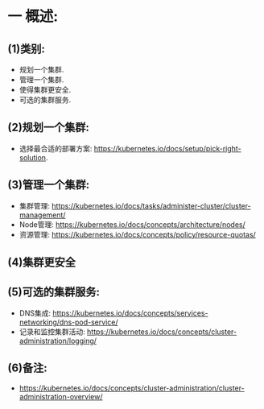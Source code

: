 # 一 概述:
## (1)类别:
- 规划一个集群.
- 管理一个集群.
- 使得集群更安全.
- 可选的集群服务.

## (2)规划一个集群:
- 选择最合适的部署方案: https://kubernetes.io/docs/setup/pick-right-solution.

## (3)管理一个集群:
- 集群管理: https://kubernetes.io/docs/tasks/administer-cluster/cluster-management/
- Node管理: https://kubernetes.io/docs/concepts/architecture/nodes/
- 资源管理: https://kubernetes.io/docs/concepts/policy/resource-quotas/

## (4)集群更安全

## (5)可选的集群服务:
- DNS集成: https://kubernetes.io/docs/concepts/services-networking/dns-pod-service/
- 记录和监控集群活动: https://kubernetes.io/docs/concepts/cluster-administration/logging/

## (6)备注:
- https://kubernetes.io/docs/concepts/cluster-administration/cluster-administration-overview/
